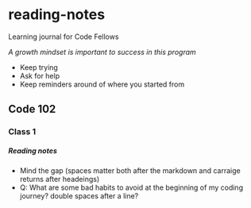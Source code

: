 # reading-notes
Learning journal for Code Fellows

*A growth mindset is important to success in this program*
- Keep trying
- Ask for help
- Keep reminders around of where you started from

## Code 102

### Class 1

##### Reading notes

- Mind the gap (spaces matter both after the markdown and carraige returns after headeings)
- Q: What are some bad habits to avoid at the beginning of my coding journey? double spaces after a line?


